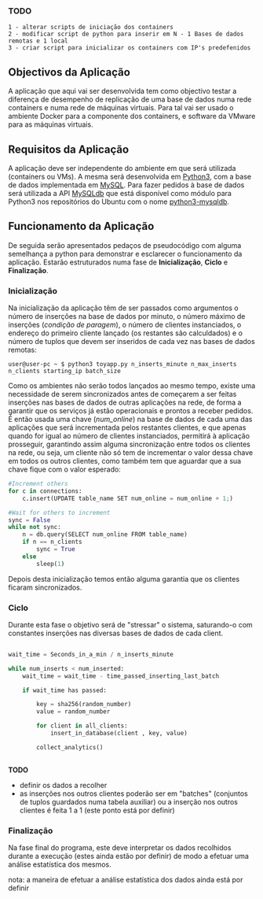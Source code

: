 
### TODO

	1 - alterar scripts de iniciação dos containers
	2 - modificar script de python para inserir em N - 1 Bases de dados remotas e 1 local
	3 - criar script para inicializar os containers com IP's predefenidos

## Objectivos da Aplicação

A aplicação que aqui vai ser desenvolvida tem como objectivo testar a diferença de desempenho de replicação de uma base de dados numa rede containers e numa rede de máquinas virtuais. Para tal vai ser usado o ambiente Docker para a componente dos containers, e software da VMware para as máquinas virtuais.

## Requisitos da Aplicação

A aplicação deve ser independente do ambiente em que será utilizada (containers ou VMs). A mesma será desenvolvida em [Python3](https://www.python.org/download/releases/3.0/), com a base de dados implementada em [MySQL](https://www.mysql.com/). Para fazer pedidos à base de dados será utilizada a API [MySQLdb](http://mysql-python.sourceforge.net/MySQLdb.html) que está disponível como módulo para Python3 nos repositórios do Ubuntu com o nome [python3-mysqldb](https://packages.ubuntu.com/artful/python3-mysqldb).

## Funcionamento da Aplicação

De seguida serão apresentados pedaços de pseudocódigo com alguma semelhança a python para demonstrar e esclarecer o funcionamento da aplicação. Estarão estruturados numa fase de **Inicialização**, **Ciclo** e **Finalização**.

### Inicialização

Na inicialização da aplicação têm de ser passados como argumentos o número de inserções na base de dados por minuto, o número máximo de inserções (*condição de paragem*), o número de clientes instanciados, o endereço do primeiro cliente lançado (os restantes são calculdados) e o número de tuplos que devem ser inseridos de cada vez nas bases de dados remotas:

```console
user@user-pc ~ $ python3 toyapp.py n_inserts_minute n_max_inserts n_clients starting_ip batch_size
```
Como os ambientes não serão todos lançados ao mesmo tempo, existe uma necessidade de serem sincronizados antes de começarem a ser feitas inserções nas bases de dados de outras aplicações na rede, de forma a garantir que os serviços já estão operacionais e prontos a receber pedidos. 
É então usada uma chave (*num_online*) na base de dados de cada uma das aplicações que será incrementada pelos restantes clientes, e que apenas quando for igual ao número de clientes instanciados, permitirá à aplicação prosseguir, garantindo assim alguma sincronização entre todos os clientes na rede, ou seja, um cliente não só tem de incrementar o valor dessa chave em todos os outros clientes, como também tem que aguardar que a sua chave fique com o valor esperado:

```python
#Increment others
for c in connections:
	c.insert(UPDATE table_name SET num_online = num_online + 1;)

#Wait for others to increment
sync = False
while not sync:
	n = db.query(SELECT num_online FROM table_name)
	if n == n_clients
		sync = True
	else
		sleep(1)
```

Depois desta inicialização temos então alguma garantia que os clientes ficaram sincronizados.

### Ciclo

Durante esta fase o objetivo será de "stressar" o sistema, saturando-o com constantes inserções nas diversas bases de dados de cada client.

```python

wait_time = Seconds_in_a_min / n_inserts_minute

while num_inserts < num_inserted:
	wait_time = wait_time - time_passed_inserting_last_batch

	if wait_time has passed:

		key = sha256(random_number)
		value = random_number

		for client in all_clients:
			insert_in_database(client , key, value)

		collect_analytics()
    

```
**TODO**
  * definir os dados a recolher
  * as inserções nos outros clientes poderão ser em "batches" (conjuntos de tuplos guardados numa tabela auxiliar) ou 
		a inserção nos outros clientes é feita 1 a 1 (este ponto está por definir)

### Finalização

Na fase final do programa, este deve interpretar os dados recolhidos durante a execução (estes ainda estão por definir) de
modo a efetuar uma análise estatística dos mesmos.

nota: a maneira de efetuar a análise estatística dos dados ainda está por definir




